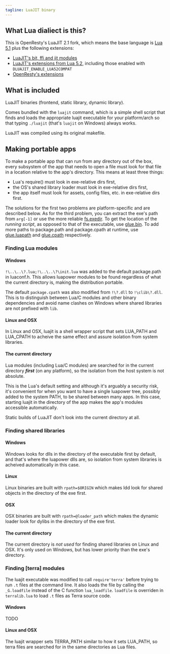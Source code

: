 ```yaml
---
tagline: LuaJIT binary
---
```


## What Lua dialiect is this?

This is OpenResty's LuaJIT 2.1 fork, which means the base language is
[Lua 5.1](http://www.lua.org/manual/5.1/manual.html) plus the following
extensions:

  * [LuaJIT's bit, ffi and jit modules](http://luajit.org/extensions.html#modules)
  * [LuaJIT's extensions from Lua 5.2](http://luajit.org/extensions.html#lua52),
    including those enabled with `DLUAJIT_ENABLE_LUA52COMPAT`
  * [OpenResty's extensions](https://github.com/openresty/luajit2#openresty-extensions)

## What is included

LuaJIT binaries (frontend, static library, dynamic library).

Comes bundled with the `luajit` command, which is a simple shell script that
finds and loads the appropriate luajit executable for your platform/arch so
that typing `./luajit` (that's `luajit` on Windows) always works.

LuaJIT was compiled using its original makefile.

## Making portable apps

To make a portable app that can run from any directory out of the box, every
subsystem of the app that needs to open a file must look for that file in
a location relative to the app's directory. This means at least three things:

 * Lua's require() must look in exe-relative dirs first,
 * the OS's shared library loader must look in exe-relative dirs first,
 * the app itself must look for assets, config files, etc. in exe-relative
 dirs first.

The solutions for the first two problems are platform-specific and
are described below. As for the third problem, you can extract the exe's
path from `arg[-1]` or use the more reliable [fs.exedir]. To get the location
of the _running script_, as opposed to that of the executable, use [glue.bin].
To add more paths to package.path and package.cpath at runtime, use
[glue.luapath] and [glue.cpath] respectively.

### Finding Lua modules

#### Windows

`!\..\..\?.lua;!\..\..\?\init.lua` was added to the default package.path
in luaconf.h. This allows luapower modules to be found regardless of what
the current directory is, making the distribution portable.

The default `package.cpath` was also modified from `!\?.dll` to `!\clib\?.dll`.
This is to distinguish between Lua/C modules and other binary dependencies
and avoid name clashes on Windows where shared libraries are not prefixed
with `lib`.

#### Linux and OSX

In Linux and OSX, luajit is a shell wrapper script that sets LUA_PATH
and LUA_CPATH to acheive the same effect and assure isolation from
system libraries.

#### The current directory

Lua modules (including Lua/C modules) are searched for in the current
directory ___first___ (on any platform), so the isolation from the host
system is not absolute.

This is the Lua's default setting and although it's arguably a security risk,
it's convenient for when you want to have a single luapower tree, possibly
added to the system PATH, to be shared between many apps. In this case,
starting luajit in the directory of the app makes the app's modules
accessible automatically.

Static builds of LuaJIT don't look into the current directory at all.

### Finding shared libraries

#### Windows

Windows looks for dlls in the directory of the executable first by default,
and that's where the luapower dlls are, so isolation from system libraries
is acheived automatically in this case.

#### Linux

Linux binaries are built with `rpath=$ORIGIN` which makes ldd look for
shared objects in the directory of the exe first.

#### OSX

OSX binaries are built with `rpath=@loader_path` which makes the
dynamic loader look for dylibs in the directory of the exe first.

#### The current directory

The current directory is _not used_ for finding shared libraries
on Linux and OSX. It's only used on Windows, but has lower priority
than the exe's directory.

### Finding [terra] modules

The luajit executable was modified to call `require'terra'` before trying
to run `.t` files at the command line. It also loads the file by calling the
`_G.loadfile` instead of the C function `lua_loadfile`. `loadfile` is
overriden in `terralib.lua` to load `.t` files as Terra source code.

#### Windows

TODO

#### Linux and OSX

The luajit wrapper sets TERRA_PATH similar to how it sets LUA_PATH,
so terra files are searched for in the same directories as Lua files.


[glue.bin]:     glue#bin
[glue.luapath]: glue#luapath
[glue.cpath]:   glue#cpath
[fs.exedir]:    fs#exedir
